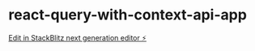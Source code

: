 # react-query-with-context-api-app

[Edit in StackBlitz next generation editor ⚡️](https://stackblitz.com/~/github.com/VectorXz/react-query-with-context-api-app)